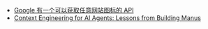 - [Google 有一个可以获取任意网站图标的 API](https://v2ex.com/t/1146187)
- [Context Engineering for AI Agents: Lessons from Building Manus](https://manus.im/blog/Context-Engineering-for-AI-Agents-Lessons-from-Building-Manus)